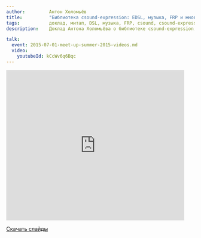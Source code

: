 ```yaml
---
author:         Антон Холомьёв
title:          "Библиотека csound-expression: EDSL, музыка, FRP и многое другое"
tags:           доклад, митап, DSL, музыка, FRP, csound, csound-expression
description:    Доклад Антона Холомьёва о библиотеке csound-expression, EDSL, музыке, FRP и многом другом на RuHaskell.Meetup 2015 Summer.

talk:
  event: 2015-07-01-meet-up-summer-2015-videos.md
  video:
    youtubeId: kCcWv6q6Bqc
---
```


<nobr><iframe
src="https://www.slideshare.net/slideshow/embed_code/key/ctKmj4HgbwlGNk"
width="476" height="400"
frameborder="0" marginwidth="0" marginheight="0" scrolling="no"
allowfullscreen></iframe></nobr>

[Скачать слайды](/files/meetup-2015-summer/6_anton-k-slides-csound-expression-ru.pdf)
